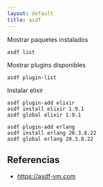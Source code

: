 ```yaml
---
layout: default
title: asdf
---
```


Mostrar paquetes instalados

    asdf list

Mostrar plugins disponibles

    asdf plugin-list

Instalar elixir

    asdf plugin-add elixir
    asdf install elixir 1.9.1
    asdf global elixir 1.9.1

    asdf plugin-add erlang
    asdf install erlang 20.3.8.22
    asdf global erlang 20.3.8.22

## Referencias

* https://asdf-vm.com
